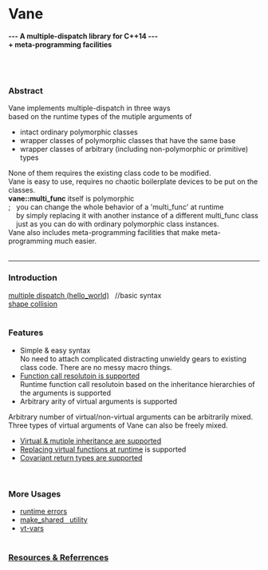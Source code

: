 # Vane

**---  A multiple-dispatch library for C++14 ---  
     + meta-programming facilities**  
&nbsp;  
&nbsp;  
&nbsp;  
### Abstract
Vane implements multiple-dispatch in three ways  
based on the runtime types of the mutiple arguments of
- intact ordinary polymorphic classes
- wrapper classes of polymorphic classes that have the same base
- wrapper classes of arbitrary (including non-polymorphic or primitive) types  

None of them requires the existing class code to be modified.  
Vane is easy to use, requires no chaotic boilerplate devices to be put on the classes.  
**vane::multi\_func** itself is polymorphic  
; &nbsp;  you can change the whole behavior of a 'multi\_func' at runtime  
&nbsp; &nbsp; by simply replacing it with another instance of a different multi\_func class  
&nbsp; &nbsp; just as you can do with ordinary polymorphic class instances.  
Vane also includes meta-programming facilities that make meta-programming much easier.
&nbsp;  
&nbsp;  

****

### Introduction
[multiple dispatch (hello_world)](hello_world.md)  &nbsp; //basic syntax  
[shape collision](collide.md)  
&nbsp;  

### Features
- Simple & easy syntax  
  No need to attach complicated distracting unwieldy gears to existing class code. There are no messy macro things.
- [Function call resolutoin is supported](call_resolution.md)  
	Runtime function call resolutoin based on the inheritance hierarchies of the arguments is supported
- Arbitrary arity of virtual arguments is supported   
<!-- - Multiple Arity  -->
  Arbitrary number of virtual/non-virtual arguments can be arbitrarily mixed.
  &nbsp; Three types of virtual arguments of Vane can also be freely mixed.
- [Virtual & mutiple inheritance are supported](diamond.md)
- [Replacing virtual functions at runtime](replacing-virtual-functions.md) is supported
- [Covariant return types are supported](covariant_return_types.md)


&nbsp;  

### More Usages
<!--
- [utility &nbsp; for std::shared_ptr](make_shared.md)  
- [std::shared_ptr &nbsp; utility](make_shared.md)  
- [```make_shared utility```](make_shared.md)  
- [using with &nbsp; std::shared_ptr](make_shared.md)  
-->
- [runtime errors](runtime_errors.md)
- [make_shared &nbsp; utility](make_shared.md)  
- [vt-vars](vt-vars.md)  
&nbsp;  


### [Resources & Referrences](resources.md)




